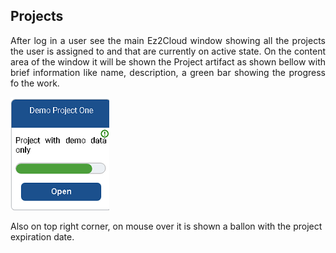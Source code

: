 ## Projects
<div style='text-align: justify;'>
<p>
After log in a user see the main Ez2Cloud window showing all the projects the user is assigned to and that are currently on active state. On the content area of the window it will be shown the Project artifact as shown bellow with brief information like name, description, a green bar showing the progress fo the work. </p>
</div>


![Image of Sharelabelproject](../images/ProjectImage.png)


Also on top right corner, on mouse over it is shown a ballon with the project expiration date.

